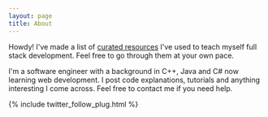 ```yaml
---
layout: page
title: About
---
```

<div class="message">
  Howdy! I've made a list of <a href= "/resources"> curated resources</a> I've used to teach myself full stack development. Feel free to go through them at your own pace.
</div>

I'm a software engineer with a background in C++, Java and C# now learning web development. I post code explanations, tutorials and anything interesting I come across. Feel free to contact me if you need help.

{% include twitter_follow_plug.html %}
